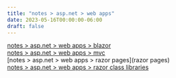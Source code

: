 ```yaml
---
title: "notes > asp.net > web apps"
date: 2023-05-16T00:00:00-06:00
draft: false
---
```


[notes > asp.net > web apps > blazor](blazor)  
[notes > asp.net > web apps > mvc](mvc)  
[notes > asp.net > web apps > razor pages](razor pages)  
[notes > asp.net > web apps > razor class libraries](razor-class-libraries.md)  
